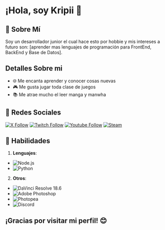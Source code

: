 # ¡Hola, soy **Kripii** 👋

## 🦆 Sobre Mí
Soy un desarrollador junior el cual hace esto por hobbie y mis intereses a futuro son: [aprender mas lenguajes de programación para FrontEnd, BackEnd y  Base de Datos].

## Detalles Sobre mi
- 🌐 Me encanta aprender y conocer cosas nuevas 
- 🎮 Me gusta jugar toda clase de juegos 
- 📚 Me atrae mucho el leer manga y manwha

## 🔰 **Redes Sociales**

 [![X Follow](https://img.shields.io/badge/Twitter-%2334495E?style=for-the-badge&logo=x&labelColor=%23000000)](https://x.com/CreperFantasma)
 [![Twitch Follow](https://img.shields.io/badge/Twitch-%2334495E?style=for-the-badge&logo=twitch&logoColor=%23000000&labelColor=%239146FF)](https://www.twitch.tv/kripii_)
 [![Youtube Follow](https://img.shields.io/badge/Youtube-%2334495E?style=for-the-badge&logo=youtube&labelColor=%23FF0000)](https://www.youtube.com/@Krispo__)
 [![Steam](https://img.shields.io/badge/Steam-%2334495E?style=for-the-badge&logo=steam&logoSize=auto&labelColor=%23000000)](https://steamcommunity.com/id/Kripii_/)





## 💠 **Habilidades**
1. **Lenguajes**:
-  ![Node.js](https://img.shields.io/badge/Node.js-%2334495E?style=for-the-badge&logo=nodedotjs&logoColor=white&logoSize=auto&labelColor=339933)
-  ![Python](https://img.shields.io/badge/Phyton-%2334495E?style=for-the-badge&logo=python&logoColor=white&logoSize=auto&labelColor=3776AB)
2. **Otros**:
-  ![DaVinci Resolve 18.6](https://img.shields.io/badge/DaVinci_Resolve_18.6-%2334495E?style=for-the-badge&logo=davinciresolve&logoColor=white&logoSize=auto&labelColor=1A2C3B)
-  ![Adobe Photoshop](https://img.shields.io/badge/Adobe%20Photoshop-%2334495E?style=for-the-badge&logo=adobephotoshop&logoColor=black&logoSize=auto&labelColor=31A8FF)
-  ![Photopea](https://img.shields.io/badge/Photopea-%2334495E?style=for-the-badge&logo=photopea&logoColor=white&logoSize=auto&labelColor=18A497)
- ![Discord](https://img.shields.io/badge/Discord-%2334495E?style=for-the-badge&logo=discord&logoColor=white&labelColor=%235865F2)



## ¡Gracias por visitar mi perfil! 😊
